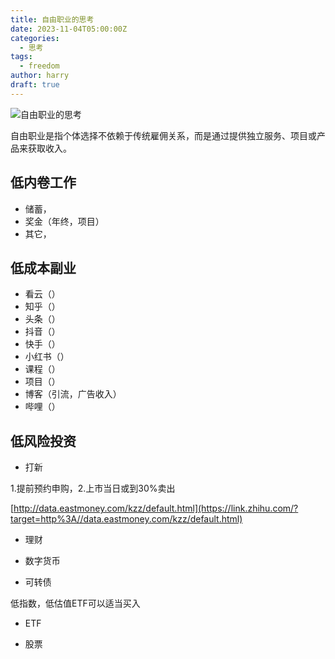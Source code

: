 ```yaml
---
title: 自由职业的思考
date: 2023-11-04T05:00:00Z
categories:
  - 思考
tags:
  - freedom
author: harry
draft: true
---
```


<img src="https://pic.imgdb.cn/item/656f2e61c458853aef840081.jpg" alt="自由职业的思考">


自由职业是指个体选择不依赖于传统雇佣关系，而是通过提供独立服务、项目或产品来获取收入。

<!--more-->

## 低内卷工作

- 储蓄，
- 奖金（年终，项目）
- 其它，

## 低成本副业

- 看云（）
- 知乎（）
- 头条（）
- 抖音（）
- 快手（）
- 小红书（）
- 课程（）
- 项目（）
- 博客（引流，广告收入）
- 哔哩（）

## 低风险投资

- 打新

1.提前预约申购，2.上市当日或到30%卖出

[http://data.eastmoney.com/kzz/default.html](https://link.zhihu.com/?target=http%3A//data.eastmoney.com/kzz/default.html)

- 理财

- 数字货币

- 可转债

低指数，低估值ETF可以适当买入

- ETF

- 股票